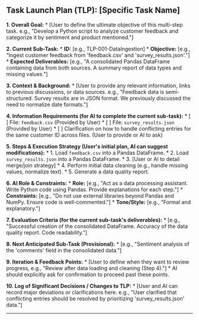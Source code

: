 ## Task Launch Plan (TLP): [Specific Task Name]

**1. Overall Goal:**
    *   [User to define the ultimate objective of this multi-step task. e.g., "Develop a Python script to analyze customer feedback and categorize it by sentiment and product mentioned."]

**2. Current Sub-Task:**
    *   **ID:** [e.g., TLP-001-DataIngestion]
    *   **Objective:** [e.g., "Ingest customer feedback from 'feedback.csv' and 'survey_results.json'."]
    *   **Expected Deliverables:** [e.g., "A consolidated Pandas DataFrame containing data from both sources. A summary report of data types and missing values."]

**3. Context & Background:**
    *   [User to provide any relevant information, links to previous discussions, or data sources. e.g., "Feedback data is semi-structured. Survey results are in JSON format. We previously discussed the need to normalize date formats."]

**4. Information Requirements (for AI to complete the current sub-task):**
    *   [ ] File: `feedback.csv` (Provided by User)
    *   [ ] File: `survey_results.json` (Provided by User)
    *   [ ] Clarification on how to handle conflicting entries for the same customer ID across files. (User to provide or AI to ask)

**5. Steps & Execution Strategy (User's initial plan, AI can suggest modifications):**
    *   1. Load `feedback.csv` into a Pandas DataFrame.
    *   2. Load `survey_results.json` into a Pandas DataFrame.
    *   3. [User or AI to detail merge/join strategy]
    *   4. Perform initial data cleaning (e.g., handle missing values, normalize text).
    *   5. Generate a data quality report.

**6. AI Role & Constraints:**
    *   **Role:** [e.g., "Act as a data processing assistant. Write Python code using Pandas. Provide explanations for each step."]
    *   **Constraints:** [e.g., "Do not use external libraries beyond Pandas and NumPy. Ensure code is well-commented."]
    *   **Tone/Style:** [e.g., "Formal and explanatory."]

**7. Evaluation Criteria (for the current sub-task's deliverables):**
    *   [e.g., "Successful creation of the consolidated DataFrame. Accuracy of the data quality report. Code readability."]

**8. Next Anticipated Sub-Task (Provisional):**
    *   [e.g., "Sentiment analysis of the 'comments' field in the consolidated data."]

**9. Iteration & Feedback Points:**
    *   [User to define when they want to review progress, e.g., "Review after data loading and cleaning (Step 4)."]
    *   AI should explicitly ask for confirmation to proceed past these points.

**10. Log of Significant Decisions / Changes to TLP:**
    *   [User and AI can record major deviations or clarifications here. e.g., "User clarified that conflicting entries should be resolved by prioritizing 'survey_results.json' data."]

---
